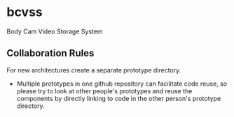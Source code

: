 bcvss
=====

Body Cam Video Storage System

Collaboration Rules
-------------------

For new architectures create a separate prototype directory.

- Multiple prototypes in one github repository can facilitate code reuse,
so please try to look at other people's prototypes and reuse the components
by directly linking to code in the other person's prototype directory.
